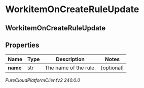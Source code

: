 # WorkitemOnCreateRuleUpdate

## WorkitemOnCreateRuleUpdate

## Properties

|Name | Type | Description | Notes|
|------------ | ------------- | ------------- | -------------|
| **name** | str | The name of the rule. | [optional] |



_PureCloudPlatformClientV2 240.0.0_
